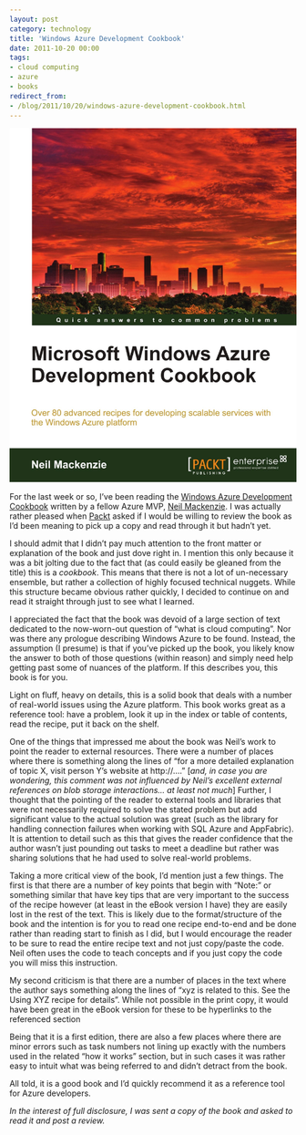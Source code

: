 ```yaml
---
layout: post
category: technology
title: 'Windows Azure Development Cookbook'
date: 2011-10-20 00:00
tags:
- cloud computing
- azure
- books
redirect_from:
- /blog/2011/10/20/windows-azure-development-cookbook.html
---
```

<img alt='Book' src='/images/81SI-lqZFZL.jpg' class='blogimage img-responsive'>

For the last week or so, I’ve been reading the
[Windows Azure Development Cookbook](http://www.amazon.com/gp/product/1849682224/ref=as_li_qf_sp_asin_tl?ie=UTF8&tag=robgillenblog-20&linkCode=as2&camp=217145&creative=399373&creativeASIN=1849682224)
written by a fellow Azure MVP, [Neil Mackenzie](http://convective.wordpress.com/). I was actually rather pleased when
[Packt](http://www.packtpub.com/microsoft-windows-azure-development-cookbook/book) asked if I would be willing to
review the book as I’d been meaning to pick up a copy and read through it but hadn’t yet.

I should admit that I didn’t pay much attention to the front matter or explanation of the book and just dove right
in. I mention this only because it was a bit jolting due to the fact that (as could easily be gleaned from the title)
this is a _cookbook_. This means that there is not a lot of un-necessary ensemble, but rather a collection of highly
focused technical nuggets. While this structure became obvious rather quickly, I decided to continue on and read it
straight through just to see what I learned.

I appreciated the fact that the book was devoid of a large section of text dedicated to the now-worn-out question
of “what is cloud computing”. Nor was there any prologue describing Windows Azure to be found. Instead, the
assumption (I presume) is that if you’ve picked up the book, you likely know the answer to both of those questions
(within reason) and simply need help getting past some of nuances of the platform. If this describes you, this book
is for you.

Light on fluff, heavy on details, this is a solid book that deals with a number of real-world issues using the Azure
platform. This book works great as a reference tool: have a problem, look it up in the index or table of contents,
read the recipe, put it back on the shelf.

One of the things that impressed me about the book was Neil’s work to point the reader to external resources.
There were a number of places where there is something along the lines of “for a more detailed explanation of
topic X, visit person Y’s website at http://….” [_and, in case you are wondering, this comment was not influenced
by Neil’s excellent external references on blob storage interactions… at least not much_] Further, I thought that
the pointing of the reader to external tools and libraries that were not necessarily required to solve the stated
problem but add significant value to the actual solution was great (such as the library for handling connection
failures when working with SQL Azure and AppFabric). It is attention to detail such as this that gives the reader
confidence that the author wasn’t just pounding out tasks to meet a deadline but rather was sharing solutions that he
had used to solve real-world problems.

Taking a more critical view of the book, I’d mention just a few things. The first is that there are a number of key
points that begin with “Note:” or something similar that have key tips that are very important to the success of the
recipe however (at least in the eBook version I have) they are easily lost in the rest of the text. This is likely due
to the format/structure of the book and the intention is for you to read one recipe end-to-end and be done rather than
reading start to finish as I did, but I would encourage the reader to be sure to read the entire recipe text and not
just copy/paste the code. Neil often uses the code to teach concepts and if you just copy the code you will miss this
instruction.

My second criticism is that there are a number of places in the text where the author says something along the lines
of “xyz is related to this. See the Using XYZ recipe for details”. While not possible in the print copy, it would have
been great in the eBook version for these to be hyperlinks to the referenced section

Being that it is a first edition, there are also a few places where there are minor errors such as task numbers not
lining up exactly with the numbers used in the related “how it works” section, but in such cases it was rather easy to
intuit what was being referred to and didn’t detract from the book.

All told, it is a good book and I’d quickly recommend it as a reference tool for Azure developers.

_In the interest of full disclosure, I was sent a copy of the book and asked to read it and post a review._
